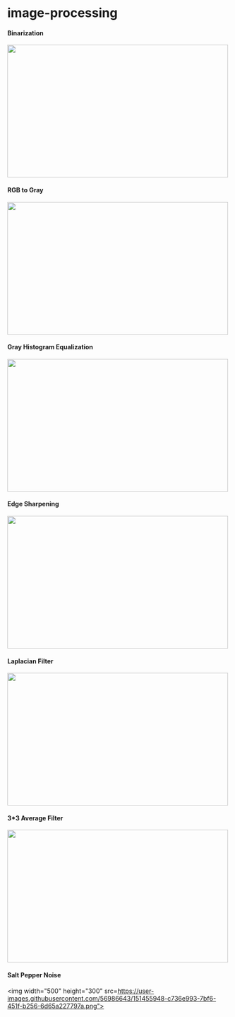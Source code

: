 # image-processing

#### Binarization
<img width="500" height="300" src="https://user-images.githubusercontent.com/56986643/151455167-e7a9d3e5-a55a-4844-bf70-7e113def6dd3.png">

#### RGB to Gray
<img width="500" height="300" src="https://user-images.githubusercontent.com/56986643/151454750-7d8a3b36-7c72-4e76-96f1-154be9d48994.png">

#### Gray Histogram Equalization
<img width="500" height="300" src="https://user-images.githubusercontent.com/56986643/151454921-01b9ef01-98f8-4de1-9f8f-e6c4301d9645.png">

#### Edge Sharpening
<img width="500" height="300" src="(https://user-images.githubusercontent.com/56986643/151455737-20a4d3a2-240f-46ca-a6c9-4681bfb5bb55.png">

#### Laplacian Filter
<img width="500" height="300" src="https://user-images.githubusercontent.com/56986643/151455818-01fb822b-414e-4fc6-a0ea-cf5a746126d6.png">

#### 3*3 Average Filter
<img width="500" height="300" src="https://user-images.githubusercontent.com/56986643/151455861-28810c78-e873-491a-aeeb-d61ec8d07de8.png">

#### Salt Pepper Noise
<img width="500" height="300" src=https://user-images.githubusercontent.com/56986643/151455948-c736e993-7bf6-451f-b256-6d65a227797a.png">
